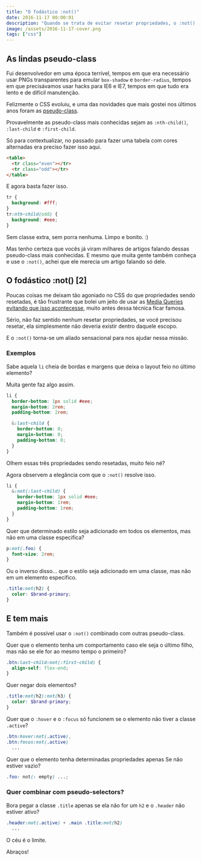 ```yaml
---
title: "O fodástico :not()"
date: 2016-11-17 00:00:01
description: "Quando se trata de evitar resetar propriedades, o :not() é o cara"
image: /assets/2016-11-17-cover.png
tags: ["css"]
---
```


## As lindas pseudo-class

Fui desenvolvedor em uma época terrível, tempos em que era necessário usar PNGs transparentes para emular `box-shadow` e `border-radius`, tempos em que precisávamos usar hacks para IE6 e IE7, tempos em que tudo era lento e de difícil manutenção.

Felizmente o CSS evoluiu, e uma das novidades que mais gostei nos últimos anos foram as [pseudo-class](https://developer.mozilla.org/en-US/docs/Web/CSS/Pseudo-classes).

Provavelmente as pseudo-class mais conhecidas sejam as `:nth-child()`, `:last-child` e `:first-child`.

Só para contextualizar, no passado para fazer uma tabela com cores alternadas era preciso fazer isso aqui.

```html
<table>
  <tr class="even"></tr>
  <tr class="odd"></tr>
</table>
```

E agora basta fazer isso.

```css
tr {
  background: #fff;
}
tr:nth-child(odd) {
  background: #eee;
}
```

Sem classe extra, sem porra nenhuma. Limpo e bonito. :)

Mas tenho certeza que vocês já viram milhares de artigos falando dessas pseudo-class mais conhecidas. E mesmo que muita gente também conheça e use o `:not()`, achei que ele merecia um artigo falando só dele.

## O fodástico :not() [2]

Poucas coisas me deixam tão agoniado no CSS do que propriedades sendo resetadas, é tão frustrante que bolei um jeito de usar as [Media Queries evitando que isso acontecesse](/blog/otimizando-e-organizando-as-media-queries), muito antes dessa técnica ficar famosa.

Sério, não faz sentido nenhum resetar propriedades, se você precisou resetar, ela simplesmente não deveria existir dentro daquele escopo.

E o `:not()` torna-se um aliado sensacional para nos ajudar nessa missão.

### Exemplos

Sabe aquela `li` cheia de bordas e margens que deixa o layout feio no último elemento?

Muita gente faz algo assim.

```scss
li {
  border-bottom: 1px solid #eee;
  margin-bottom: 2rem;
  padding-bottom: 2rem;

  &:last-child {
    border-bottom: 0;
    margin-bottom: 0;
    padding-bottom: 0;
  }
}
```

Olhem essas três propriedades sendo resetadas, muito feio né?

Agora observem a elegância com que o `:not()` resolve isso.

```scss
li {
  &:not(:last-child) {
    border-bottom: 1px solid #eee;
    margin-bottom: 1rem;
    padding-bottom: 1rem;
  }
}
```

Quer que determinado estilo seja adicionado em todos os elementos, mas não em uma classe especifica?

```scss
p:not(.foo) {
  font-size: 2rem;
}
```

Ou o inverso disso... que o estilo seja adicionado em uma classe, mas não em um elemento especifico.

```scss
.title:not(h2) {
  color: $brand-primary;
}
```

## E tem mais

Também é possível usar o `:not()` combinado com outras pseudo-class.

Quer que o elemento tenha um comportamento caso ele seja o último filho, mas não se ele for ao mesmo tempo o primeiro?

```scss
.btn:last-child:not(:first-child) {
  align-self: flex-end;
}
```

Quer negar dois elementos?

```scss
.title:not(h2):not(h3) {
  color: $brand-primary;
}
```

Quer que o `:hover` e o `:focus` só funcionem se o elemento não tiver a classe `.active`?

```scss
.btn:hover:not(.active),
.btn:focus:not(.active)
  ...
```

Quer que o elemento tenha determinadas propriedades apenas Se não estiver vazio?

```scss
.foo: not(: empty) ...;
```

### Quer combinar com pseudo-selectors?

Bora pegar a classe `.title` apenas se ela não for um `h2` e o `.header` não estiver ativo?

```scss
.header:not(.active) + .main .title:not(h2)
  ...
```

O céu é o limite.

Abraços!
